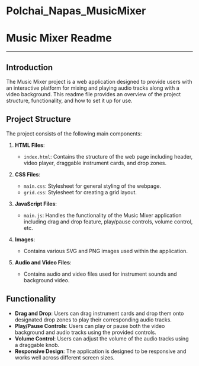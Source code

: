 # Polchai_Napas_MusicMixer

# Music Mixer Readme

---

## Introduction

The Music Mixer project is a web application designed to provide users with an interactive platform for mixing and playing audio tracks along with a video background. This readme file provides an overview of the project structure, functionality, and how to set it up for use.

## Project Structure

The project consists of the following main components:

1. **HTML Files**: 
   - `index.html`: Contains the structure of the web page including header, video player, draggable instrument cards, and drop zones.

2. **CSS Files**:
   - `main.css`: Stylesheet for general styling of the webpage.
   - `grid.css`: Stylesheet for creating a grid layout.

3. **JavaScript Files**:
   - `main.js`: Handles the functionality of the Music Mixer application including drag and drop feature, play/pause controls, volume control, etc.

4. **Images**:
   - Contains various SVG and PNG images used within the application.

5. **Audio and Video Files**:
   - Contains audio and video files used for instrument sounds and background video.

## Functionality

- **Drag and Drop**: Users can drag instrument cards and drop them onto designated drop zones to play their corresponding audio tracks.
- **Play/Pause Controls**: Users can play or pause both the video background and audio tracks using the provided controls.
- **Volume Control**: Users can adjust the volume of the audio tracks using a draggable knob.
- **Responsive Design**: The application is designed to be responsive and works well across different screen sizes.

